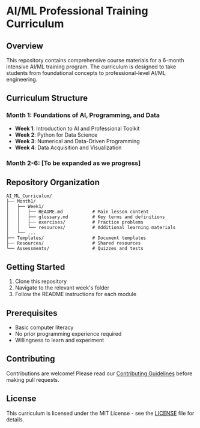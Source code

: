 # AI/ML Professional Training Curriculum

## Overview
This repository contains comprehensive course materials for a 6-month intensive AI/ML training program. The curriculum is designed to take students from foundational concepts to professional-level AI/ML engineering.

## Curriculum Structure

### Month 1: Foundations of AI, Programming, and Data
- **Week 1**: Introduction to AI and Professional Toolkit
- **Week 2**: Python for Data Science
- **Week 3**: Numerical and Data-Driven Programming
- **Week 4**: Data Acquisition and Visualization

### Month 2-6: [To be expanded as we progress]

## Repository Organization
```
AI_ML_Curriculum/
├── Month1/
│   ├── Week1/
│   │   ├── README.md           # Main lesson content
│   │   ├── glossary.md         # Key terms and definitions
│   │   ├── exercises/          # Practice problems
│   │   └── resources/          # Additional learning materials
│   └── ...
├── Templates/                  # Document templates
├── Resources/                  # Shared resources
└── Assessments/                # Quizzes and tests
```

## Getting Started
1. Clone this repository
2. Navigate to the relevant week's folder
3. Follow the README instructions for each module

## Prerequisites
- Basic computer literacy
- No prior programming experience required
- Willingness to learn and experiment

## Contributing
Contributions are welcome! Please read our [Contributing Guidelines](CONTRIBUTING.md) before making pull requests.

## License
This curriculum is licensed under the MIT License - see the [LICENSE](LICENSE) file for details.
